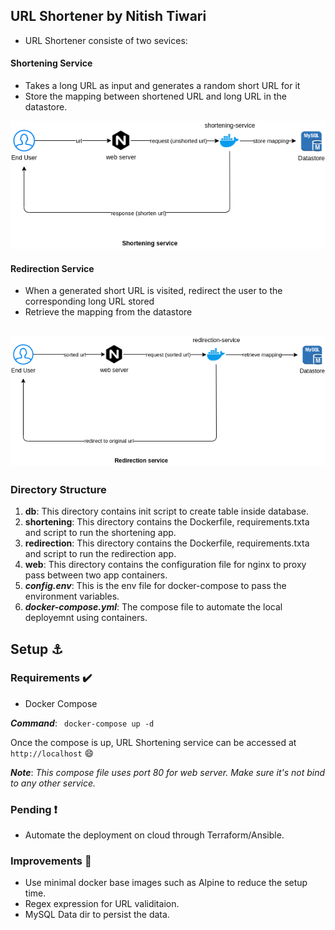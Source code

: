 ## URL Shortener by Nitish Tiwari
* URL Shortener consiste of two sevices:

#### Shortening Service
- Takes a long URL as input and generates a random short URL for it
- Store the mapping between shortened URL and long URL in the datastore.

![alt text](https://github.com/AdvikEshan/url-shortener/blob/main/shortening-service.png?raw=true)

#### Redirection Service
- When a generated short URL is visited, redirect the user to the corresponding long URL stored
- Retrieve the mapping from the datastore

![alt text](https://github.com/AdvikEshan/url-shortener/blob/main/redirection-service.png?raw=true)
----
### Directory Structure
1. **db**:  This directory contains init script to create table inside database.
2. **shortening**: This directory contains the Dockerfile, requirements.txta and script to run the shortening app.
3. **redirection**: This directory contains the Dockerfile, requirements.txta and script to run the redirection app.
4. **web**: This directory contains the configuration file for nginx to proxy pass between two app containers.
5. ***config.env***: This is the env file for docker-compose to pass the environment variables.
6. ***docker-compose.yml***: The compose file to automate the local deployemnt using containers.
 
## Setup :anchor:
### Requirements :heavy_check_mark:
* Docker Compose

***Command***: ``` docker-compose up -d```

Once the compose is up, URL Shortening service can be accessed at ```http://localhost``` :smile:

***Note***: _This compose file uses port 80 for web server. Make sure it's not bind to any other service._

### Pending :heavy_exclamation_mark:
* Automate the deployment on cloud through Terraform/Ansible.

### Improvements :raised_hands:
* Use minimal docker base images such as Alpine to reduce the setup time.
* Regex expression for URL validitaion.
* MySQL Data dir to persist the data.
